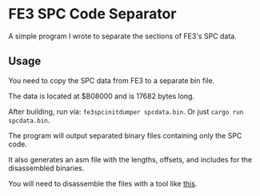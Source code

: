# FE3 SPC Code Separator

A simple program I wrote to separate the sections of FE3's SPC data.

## Usage

You need to copy the SPC data from FE3 to a separate bin file.

The data is located at $B08000 and is 17682 bytes long.

After building, run via: `fe3spcinitdumper spcdata.bin`. Or just `cargo run spcdata.bin`.

The program will output separated binary files containing only the SPC code.

It also generates an asm file with the lengths, offsets, and includes for the disassembled binaries.

You will need to disassemble the files with a tool like [this](https://github.com/gocha/spcdas).
